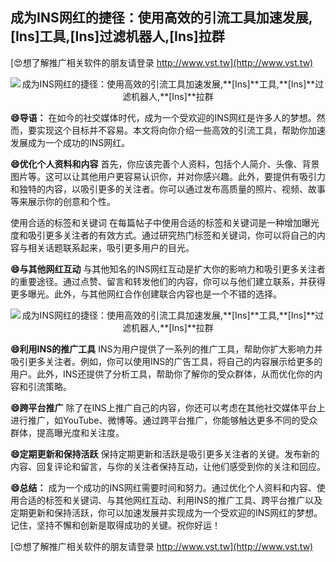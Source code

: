 ## **成为INS网红的捷径：使用高效的引流工具加速发展,**[Ins]**工具,**[Ins]**过滤机器人,**[Ins]**拉群**

[😍想了解推广相关软件的朋友请登录 http://www.vst.tw](http://www.vst.tw)

 <center><img src="https://vst.tw/MP4/tuiguang/png/2.png" alt="成为INS网红的捷径：使用高效的引流工具加速发展,**[Ins]**工具,**[Ins]**过滤机器人,**[Ins]**拉群"></center>

**😄导语：**
在如今的社交媒体时代，成为一个受欢迎的INS网红是许多人的梦想。然而，要实现这个目标并不容易。本文将向你介绍一些高效的引流工具，帮助你加速发展成为一个成功的INS网红。

**😄优化个人资料和内容**
首先，你应该完善个人资料，包括个人简介、头像、背景图片等。这可以让其他用户更容易认识你，并对你感兴趣。此外，要提供有吸引力和独特的内容，以吸引更多的关注者。你可以通过发布高质量的照片、视频、故事等来展示你的创意和个性。

使用合适的标签和关键词
在每篇帖子中使用合适的标签和关键词是一种增加曝光度和吸引更多关注者的有效方式。通过研究热门标签和关键词，你可以将自己的内容与相关话题联系起来，吸引更多用户的目光。

**😄与其他网红互动**
与其他知名的INS网红互动是扩大你的影响力和吸引更多关注者的重要途径。通过点赞、留言和转发他们的内容，你可以与他们建立联系，并获得更多曝光。此外，与其他网红合作创建联合内容也是一个不错的选择。

 <center><img src="https://vst.tw/MP4/tuiguang/png/3.png" alt="成为INS网红的捷径：使用高效的引流工具加速发展,**[Ins]**工具,**[Ins]**过滤机器人,**[Ins]**拉群"></center>

**😄利用INS的推广工具**
INS为用户提供了一系列的推广工具，帮助你扩大影响力并吸引更多关注者。例如，你可以使用INS的广告工具，将自己的内容展示给更多的用户。此外，INS还提供了分析工具，帮助你了解你的受众群体，从而优化你的内容和引流策略。

**😄跨平台推广**
除了在INS上推广自己的内容，你还可以考虑在其他社交媒体平台上进行推广，如YouTube、微博等。通过跨平台推广，你能够触达更多不同的受众群体，提高曝光度和关注度。

**😄定期更新和保持活跃**
保持定期更新和活跃是吸引更多关注者的关键。发布新的内容、回复评论和留言，与你的关注者保持互动，让他们感受到你的关注和回应。

**😄总结：**
成为一个成功的INS网红需要时间和努力。通过优化个人资料和内容、使用合适的标签和关键词、与其他网红互动、利用INS的推广工具、跨平台推广以及定期更新和保持活跃，你可以加速发展并实现成为一个受欢迎的INS网红的梦想。记住，坚持不懈和创新是取得成功的关键。祝你好运！

[😍想了解推广相关软件的朋友请登录 http://www.vst.tw](http://www.vst.tw)



